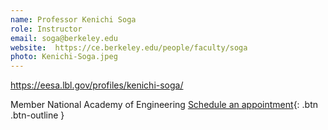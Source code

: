 ```yaml
---
name: Professor Kenichi Soga
role: Instructor
email: soga@berkeley.edu
website:  https://ce.berkeley.edu/people/faculty/soga
photo: Kenichi-Soga.jpeg
---
```

https://eesa.lbl.gov/profiles/kenichi-soga/

Member National Academy of Engineering
[Schedule an appointment](#){: .btn .btn-outline }
